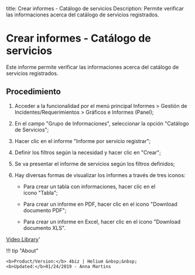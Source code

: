 title: Crear informes - Catálogo de servicios
Description: Permite verificar las informaciones acerca del catálogo de servicios registrados.
# Crear informes - Catálogo de servicios


Este informe permite verificar las informaciones acerca del catálogo de
servicios registrados.

Procedimiento
-----------------

1.  Acceder a la funcionalidad por el menú principal Informes \> Gestión de
    Incidentes/Requerimientos \> Gráficos e Informes (Panel);

2.  En el campo "Grupo de Informaciones", seleccionar la opción "Catálogo de
    Servicios";

3.  Hacer clic en el informe "Informe por servicio registrar";

4.  Definir los filtros según la necesidad y hacer clic en "Crear";

5.  Se va presentar el informe de servicios según los filtros definidos;

6.  Hay diversas formas de visualizar los informes a través de tres iconos:

    +  Para crear un tabla con informaciones, hacer clic en el icono "Tabla";

    +  Para crear un informe en PDF, hacer clic en el icono "Download documento PDF";

    +  Para crear un informe en Excel, hacer clic en el icono "Download documento XLS".




<i class='fa fa-youtube-play  fa-2x' style='color:#97ce17;vertical-align: middle;'> </i> [Video Library](https://www.youtube.com/playlist?list=PLB5qK2uzf2ROUXdrTeH-_n6tXmG4oPtoz)'

!!! tip "About"

    <b>Product/Version:</b> 4biz | Helium &nbsp;&nbsp;
    <b>Updated:</b>01/24/2019 - Anna Martins
